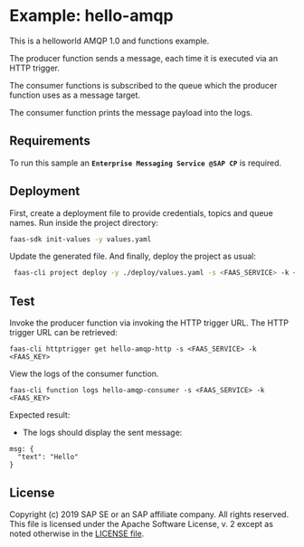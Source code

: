# Example: hello-amqp
This is a helloworld AMQP 1.0 and functions example.

The producer function sends a message, each time it is executed via an HTTP trigger.

The consumer functions is subscribed to the queue which the producer function uses as a message target.

The consumer function prints the message payload into the logs.

## Requirements
To run this sample an __`Enterprise Messaging Service @SAP CP`__ is required.

## Deployment
First, create a deployment file to provide credentials, topics and queue names.
Run inside the project directory:
```bash
faas-sdk init-values -y values.yaml
```
Update the generated file. And finally, deploy the project as usual:
```bash
 faas-cli project deploy -y ./deploy/values.yaml -s <FAAS_SERVICE> -k <FAAS_KEY> -v
```

## Test
Invoke the producer function via invoking the HTTP trigger URL. 
The HTTP trigger URL can be retrieved:
```
faas-cli httptrigger get hello-amqp-http -s <FAAS_SERVICE> -k <FAAS_KEY>
```

View the logs of the consumer function.
```
faas-cli function logs hello-amqp-consumer -s <FAAS_SERVICE> -k <FAAS_KEY>
```

Expected result:
* The logs should display the sent message:
```
msg: {
  "text": "Hello"
}
```

## License
Copyright (c) 2019 SAP SE or an SAP affiliate company. All rights reserved.
This file is licensed under the Apache Software License, v. 2 except as noted otherwise in the [LICENSE file](../LICENSE.txt).